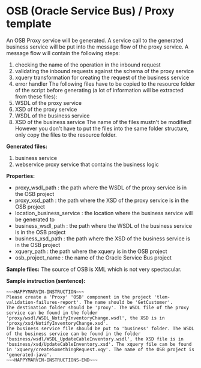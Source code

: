 # OSB (Oracle Service Bus) / Proxy template #

An OSB Proxy service will be generated. A service call to the generated business service will be put into the message flow of the proxy service.
A message flow will contain the following steps:
  1. checking the name of the operation in the inbound request
  1. validating the inbound requests against the schema of the proxy service
  1. xquery transformation for creating the request of the business service
  1. error handler
The following files have to be copied to the resource folder of the script before generating (a lot of information will be extracted from these files):
  1. WSDL of the proxy service
  1. XSD of the proxy service
  1. WSDL of the business service
  1. XSD of the business service
The name of the files mustn't be modified! However you don't have to put the files into the same folder structure, only copy the files to the resource folder.

**Generated files:**
  1. business service
  1. webservice proxy service that contains the business logic

**Properties:**
  * proxy\_wsdl\_path : the path where the WSDL of the proxy service is in the OSB project
  * proxy\_xsd\_path : the path where the XSD of the proxy service is in the OSB project
  * location\_business\_service : the location where the business service will be generated to
  * business\_wsdl\_path : the path where the WSDL of the business service is in the OSB project
  * business\_xsd\_path : the path where the XSD of the business service is in the OSB project
  * xquery\_path : the path where the xquery is in the OSB project
  * osb\_project\_name : the name of the Oracle Service Bus project

**Sample files:**
The source of OSB is XML which is not very spectacular.

**Sample instruction (sentence):**
```
~~~HAPPYMARVIN-INSTRUCTION~~~
Please create a 'Proxy' 'OSB' component in the project 'tlem-validation-failures-report'. The name should be 'GetCustomer'. 
The destination folder should be 'proxy'. The WSDL file of the proxy service can be found in the folder 'proxy/wsdl/WSDL_NotifyInventoryChange.wsdl', the XSD is in 'proxy/xsd/NotifyInventoryChange.xsd'. 
The business service file should be put to 'business' folder. The WSDL of the business service can be found in the folder 'business/wsdl/WSDL_UpdateCableInventory.wsdl', the XSD file is in 'business/xsd/UpdateCableInventory.xsd'. The xquery file can be found in 'xquery/createSomethingRequest.xqy'. The name of the OSB project is 'generated-java'.
~~~HAPPYMARVIN-INSTRUCTIONS-END~~~
```